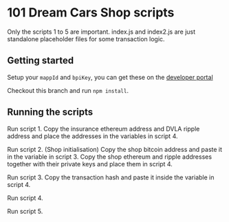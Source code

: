 # 101 Dream Cars Shop scripts

Only the scripts 1 to 5 are important. index.js and index2.js are just standalone placeholder files for some transaction logic.

## Getting started

Setup your `mappId` and `bpiKey`, you can get these on the [developer portal](https://developer.quant.network)

Checkout this branch and run `npm install`.

## Running the scripts

Run script 1. Copy the insurance ethereum address and DVLA ripple address and place the addresses in the variables in script 4.

Run script 2. (Shop initialisation) Copy the shop bitcoin address and paste it in the variable in script 3. Copy the shop ethereum and ripple addresses together with their private keys and place them in script 4.

Run script 3.  Copy the transaction hash and paste it inside the variable in script 4.

Run script 4.

Run script 5.
